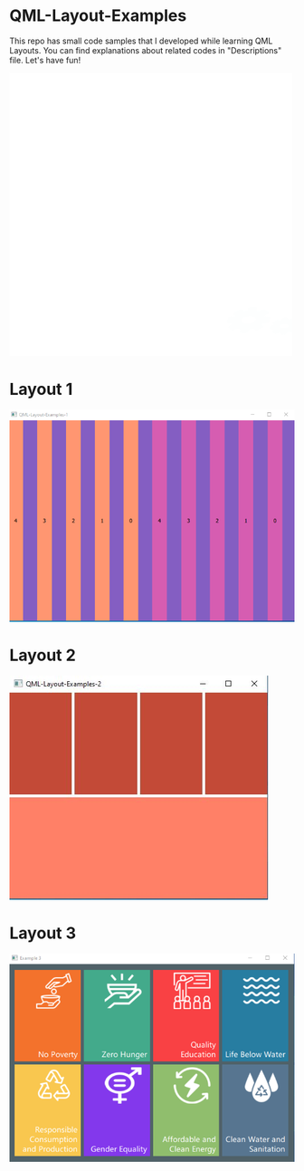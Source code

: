 # QML-Layout-Examples

This repo has small code samples that I developed while learning QML Layouts. You can find explanations about related codes in "Descriptions" file. Let's have fun!


![](fun-code.gif)

# Layout 1
![](Layout-Example-1.png)

# Layout 2
![](Layout-Example-2.JPG)

# Layout 3
![](Layout-Example-3.png)




